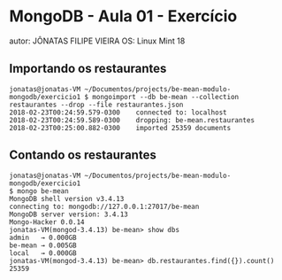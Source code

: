 # MongoDB - Aula 01 - Exercício
autor: JÔNATAS FILIPE VIEIRA
OS: Linux Mint 18

## Importando os restaurantes

  ```
  jonatas@jonatas-VM ~/Documentos/projects/be-mean-modulo-mongodb/exercicio1 $ mongoimport --db be-mean --collection restaurantes --drop --file restaurantes.json
  2018-02-23T00:24:59.579-0300    connected to: localhost
  2018-02-23T00:24:59.589-0300    dropping: be-mean.restaurantes
  2018-02-23T00:25:00.882-0300    imported 25359 documents
  ```

## Contando os restaurantes

  ```
  jonatas@jonatas-VM ~/Documentos/projects/be-mean-modulo-mongodb/exercicio1
  $ mongo be-mean
  MongoDB shell version v3.4.13
  connecting to: mongodb://127.0.0.1:27017/be-mean
  MongoDB server version: 3.4.13
  Mongo-Hacker 0.0.14
  jonatas-VM(mongod-3.4.13) be-mean> show dbs
  admin   → 0.000GB
  be-mean → 0.005GB
  local   → 0.000GB
  jonatas-VM(mongod-3.4.13) be-mean> db.restaurantes.find({}).count()
  25359
  ```
